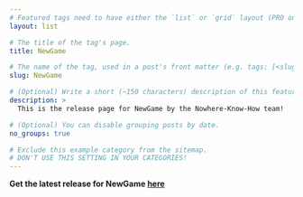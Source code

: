 ```yaml
---
# Featured tags need to have either the `list` or `grid` layout (PRO only).
layout: list

# The title of the tag's page.
title: NewGame

# The name of the tag, used in a post's front matter (e.g. tags: [<slug>]).
slug: NewGame

# (Optional) Write a short (~150 characters) description of this featured tag.
description: >
  This is the release page for NewGame by the Nowhere-Know-How team!

# (Optional) You can disable grouping posts by date.
no_groups: true

# Exclude this example category from the sitemap.
# DON'T USE THIS SETTING IN YOUR CATEGORIES!
---
```


**Get the latest release for NewGame [here](https://github.com/Nowhere-Know-How/NewGame-Releases/releases/download/latest/NewGame_latest.zip)**